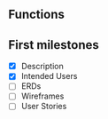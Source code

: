 ## Functions

## First milestones
* [x] Description
* [x] Intended Users
* [ ] ERDs
* [ ] Wireframes
* [ ] User Stories